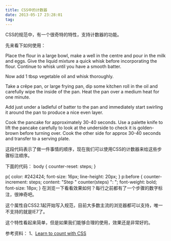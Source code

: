 ```yaml
---
title: CSS中的计数器
date: 2013-05-17 23:28:01
tag: 
---
```


CSS的规范中，有一个很奇特的特性，支持计数器的功能。

先来看下如何使用：
<section>
<p>Place the flour in a large bowl, make a well in the centre and pour in the milk and eggs. Give the liquid mixture a quick whisk before incorporating the flour. Continue to whisk until you have a smooth batter.</p>
<p>Now add 1 tbsp vegetable oil and whisk thoroughly.</p>
<p>Take a crêpe pan, or large frying pan, dip some kitchen roll in the oil and carefully wipe the inside of the pan. Heat the pan over a medium heat for one minute.</p>
<p>Add just under a ladleful of batter to the pan and immediately start swirling it around the pan to produce a nice even layer.</p>
<p>Cook the pancake for approximately 30-40 seconds. Use a palette knife to lift the pancake carefully to look at the underside to check it is golden-brown before turning over. Cook the other side for approx 30-40 seconds and transfer to a serving plate.</p>
</section>

这段代码表示了做一件事情的顺序，现在我们可以使用CSS的计数器来给这些步骤标注顺序。

下面的代码：
body {
counter-reset: steps;
}

p{
color: #242424;
font-size: 16px;
line-height: 20px;
}
p:before {
counter-increment: steps;
content: "Step " counter(steps) ": ";
font-weight: bold;
font-size: 18px;
}
在浏览一下看看效果如何？每行之前都有了一个步骤的数字标注，很神奇吧。

这个属性自CSS2.1起开始写入规范，目前大多数主流的浏览器都可以支持，唯一不支持的就是IE7了。

这个特性看起来简单，但是如果我们能够合理的使用，效果还是非常好的。

参考资料：
1、[Learn to count with CSS](http://www.webdesignerdepot.com/2013/05/learn-to-count-with-css/)














